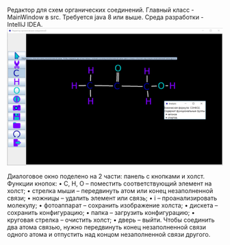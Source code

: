 Редактор для схем органических соединений. 
Главный класс - MainWindow в src.
Требуется java 8 или выше.
Среда разработки - IntelliJ IDEA.
![Иллюстрация к проекту](https://github.com/katekorobova/Organic/raw/master/images/screenshot.png)

Диалоговое окно поделено на 2 части: панель с кнопками и холст. Функции кнопок:
  •	C, H, O – поместить соответствующий элемент на холст;
  •	стрелка мыши – передвинуть атом или конец незаполненной связи;
  •	ножницы – удалить элемент или связь;
  •	i – проанализировать молекулу;
  •	фотоаппарат – сохранить изображение холста;
  •	дискета – сохранить конфигурацию;
  •	папка – загрузить конфигурацию;
  •	круговая стрелка – очистить холст;
  •	дверь – выйти.
Чтобы соединить два атома связью, нужно передвинуть конец незаполненной связи одного атома и отпустить над концом незаполненной связи другого.

